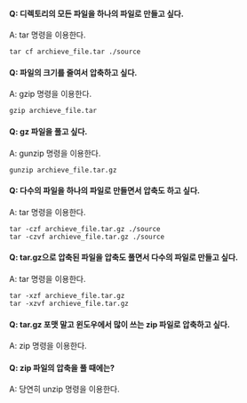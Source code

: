 #### Q: 디렉토리의 모든 파일을 하나의 파일로 만들고 싶다.
A: tar 명령을 이용한다.

```
tar cf archieve_file.tar ./source
```

#### Q: 파일의 크기를 줄여서 압축하고 싶다.
A: gzip 명령을 이용한다.

```
gzip archieve_file.tar
```

#### Q: gz 파일을 풀고 싶다.
A: gunzip 명령을 이용한다.

```
gunzip archieve_file.tar.gz
```

#### Q: 다수의 파일을 하나의 파일로 만들면서 압축도 하고 싶다.
A: tar 명령을 이용한다.

```
tar -czf archieve_file.tar.gz ./source
tar -czvf archieve_file.tar.gz ./source
```

#### Q: tar.gz으로 압축된 파일을 압축도 풀면서 다수의 파일로 만들고 싶다.
A: tar 명령을 이용한다.

```
tar -xzf archieve_file.tar.gz
tar -xzvf archieve_file.tar.gz
```


#### Q: tar.gz 포맷 말고 윈도우에서 많이 쓰는 zip 파일로 압축하고 싶다.
A: zip 명령을 이용한다.

#### Q: zip 파일의 압축을 풀 때에는?
A: 당연히 unzip 명령을 이용한다.